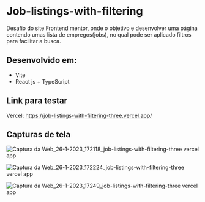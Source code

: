 # Job-listings-with-filtering

Desafio do site Frontend mentor, onde o objetivo e desenvolver uma página contendo umas lista de empregos(jobs), 
no qual pode ser aplicado filtros para facilitar a busca.

## Desenvolvido em: 
- Vite
- React js + TypeScript

## Link para testar
Vercel: https://job-listings-with-filtering-three.vercel.app/

## Capturas de tela
![Captura da Web_26-1-2023_172118_job-listings-with-filtering-three vercel app](https://user-images.githubusercontent.com/57428641/214944976-494fb2a0-166f-498e-a232-abc8bd425e80.jpeg)

![Captura da Web_26-1-2023_172224_job-listings-with-filtering-three vercel app](https://user-images.githubusercontent.com/57428641/214945035-f1e5884b-b7c5-47ea-a3e0-2da605597da0.jpeg)

![Captura da Web_26-1-2023_17249_job-listings-with-filtering-three vercel app](https://user-images.githubusercontent.com/57428641/214945112-23140f59-65b7-4e96-bf95-0e2ee26aac3a.jpeg)
